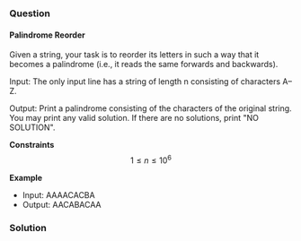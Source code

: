 ### Question
#### Palindrome Reorder
Given a string, your task is to reorder its letters in such a way that it becomes a palindrome (i.e., it reads the same forwards and backwards).

Input: The only input line has a string of length n consisting of characters A–Z.

Output: Print a palindrome consisting of the characters of the original string. You may print any valid solution. If there are no solutions, print "NO SOLUTION".

**Constraints**
$$ 1 \le n \le 10^6 $$

**Example**
- Input: AAAACACBA
- Output: AACABACAA

### Solution